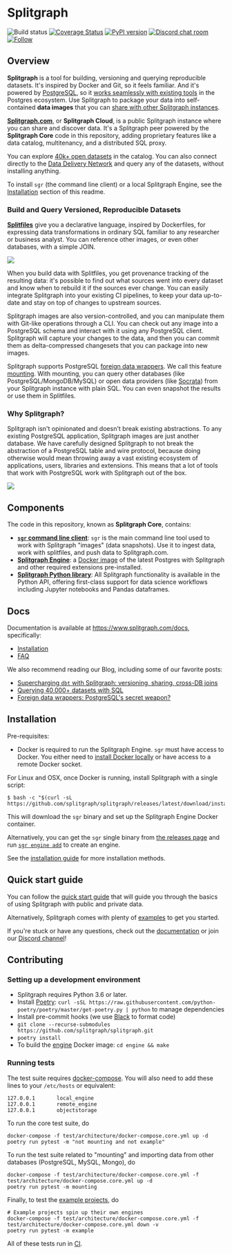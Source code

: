 # Splitgraph
![Build status](https://github.com/splitgraph/splitgraph/workflows/build_all/badge.svg)
[![Coverage Status](https://coveralls.io/repos/github/splitgraph/splitgraph/badge.svg?branch=master)](https://coveralls.io/github/splitgraph/splitgraph?branch=master)
[![PyPI version](https://badge.fury.io/py/splitgraph.svg)](https://badge.fury.io/py/splitgraph)
[![Discord chat room](https://img.shields.io/discord/718534846472912936.svg)](https://discord.gg/4Qe2fYA)
[![Follow](https://img.shields.io/badge/twitter-@Splitgraph-blue.svg)](https://twitter.com/Splitgraph)

## Overview

**Splitgraph** is a tool for building, versioning and querying reproducible datasets. It's inspired
by Docker and Git, so it feels familiar. And it's powered by [PostgreSQL](https://postgresql.org), so it [works seamlessly with existing tools](https://www.splitgraph.com/product/splitgraph/integrations) in the Postgres ecosystem. Use Splitgraph to package your data into self-contained **data images** that you can [share with other Splitgraph instances](https://www.splitgraph.com/docs/getting-started/decentralized-demo).

[**Splitgraph.com**](https://www.splitgraph.com), or **Splitgraph Cloud**, is a public Splitgraph instance where you can share and discover data. It's a Splitgraph peer powered by the **Splitgraph Core** code in this repository, adding proprietary features like a data catalog, multitenancy, and a distributed SQL proxy.

You can explore [40k+ open datasets](https://www.splitgraph.com/explore) in the catalog. You can also connect directly to the [Data Delivery Network](https://www.splitgraph.com/docs/splitgraph-cloud/data-delivery-network) and query any of the datasets, without installing anything.

To install `sgr` (the command line client) or a local Splitgraph Engine, see the [Installation](#installation) section of this readme.

### Build and Query Versioned, Reproducible Datasets

[**Splitfiles**](https://www.splitgraph.com/docs/concepts/splitfiles) give you a declarative language, inspired by Dockerfiles, for expressing data transformations in ordinary SQL familiar to any researcher or business analyst. You can reference other images, or even other databases, with a simple JOIN.

![](pics/splitfile.png)

When you build data with Splitfiles, you get provenance tracking of the resulting data: it's possible to find out what sources went into every dataset and know when to rebuild it if the sources ever change. You can easily integrate Splitgraph into your existing CI pipelines, to keep your data up-to-date and stay on top of changes to upstream sources.

Splitgraph images are also version-controlled, and you can manipulate them with Git-like operations through a CLI. You can check out any image into a PostgreSQL schema and interact with it using any PostgreSQL client. Splitgraph will capture your changes to the data, and then you can commit them as delta-compressed changesets that you can package into new images.

Splitgraph supports PostgreSQL [foreign data wrappers](https://wiki.postgresql.org/wiki/Foreign_data_wrappers). We call this feature [mounting](https://www.splitgraph.com/docs/concepts/mounting). With mounting, you can query other databases (like PostgreSQL/MongoDB/MySQL) or open data providers (like [Socrata](https://www.splitgraph.com/docs/ingesting-data/socrata)) from your Splitgraph instance with plain SQL. You can even snapshot the results or use them in Splitfiles.

### Why Splitgraph?

Splitgraph isn't opinionated and doesn't break existing abstractions. To any existing PostgreSQL application, Splitgraph images are just another database. We have carefully designed Splitgraph to not break the abstraction of a PostgreSQL table and wire protocol, because doing otherwise would mean throwing away a vast existing ecosystem of applications, users, libraries and extensions. This means that a lot of tools that work with PostgreSQL work with Splitgraph out of the box.

![](pics/splitfiles.gif)

## Components

The code in this repository, known as **Splitgraph Core**, contains:

- **[`sgr` command line client](https://www.splitgraph.com/docs/architecture/sgr-client)**: `sgr` is the main command line tool used to work with Splitgraph "images" (data snapshots). Use it to ingest data, work with splitfiles, and push data to Splitgraph.com.
- **[Splitgraph Engine](engine/README.md)**: a [Docker image](https://hub.docker.com/r/splitgraph/engine) of the latest Postgres with Splitgraph and other required extensions pre-installed.
- **[Splitgraph Python library](https://www.splitgraph.com/docs/python-api/splitgraph.core)**: All Splitgraph functionality is available in the Python API, offering first-class support for data science workflows including Jupyter notebooks and Pandas dataframes.

## Docs

Documentation is available at https://www.splitgraph.com/docs, specifically:

- [Installation](https://www.splitgraph.com/docs/getting-started/installation)
- [FAQ](https://www.splitgraph.com/docs/getting-started/frequently-asked-questions)

We also recommend reading our Blog, including some of our favorite posts:

- [Supercharging `dbt` with Splitgraph: versioning, sharing, cross-DB joins](https://www.splitgraph.com/blog/dbt)
- [Querying 40,000+ datasets with SQL](https://www.splitgraph.com/blog/40k-sql-datasets)
- [Foreign data wrappers: PostgreSQL's secret weapon?](https://www.splitgraph.com/blog/foreign-data-wrappers)

## Installation

Pre-requisites:

- Docker is required to run the Splitgraph Engine. `sgr` must have access to Docker. You either need to [install Docker locally](https://docs.docker.com/install/) or have access to a remote Docker socket.

For Linux and OSX, once Docker is running, install Splitgraph with a single script:

```
$ bash -c "$(curl -sL https://github.com/splitgraph/splitgraph/releases/latest/download/install.sh)"
```

This will download the `sgr` binary and set up the Splitgraph Engine Docker container.

Alternatively, you can get the `sgr` single binary from [the releases page](https://github.com/splitgraph/splitgraph/releases) and run [`sgr engine add`](https://www.splitgraph.com/docs/sgr/engine-management/engine-add) to create an engine.

See the [installation guide](https://www.splitgraph.com/docs/getting-started/installation) for more installation methods.

## Quick start guide

You can follow the [quick start guide](https://www.splitgraph.com/docs/getting-started/five-minute-demo) that will guide you through the basics of using Splitgraph with public and private data.

Alternatively, Splitgraph comes with plenty of [examples](examples) to get you started.

If you're stuck or have any questions, check out the [documentation](https://www.splitgraph.com/docs/) or join our [Discord channel](https://discord.gg/4Qe2fYA)!

## Contributing

### Setting up a development environment

  * Splitgraph requires Python 3.6 or later.
  * Install [Poetry](https://github.com/python-poetry/poetry): `curl -sSL https://raw.githubusercontent.com/python-poetry/poetry/master/get-poetry.py | python` to manage dependencies
  * Install pre-commit hooks (we use [Black](https://github.com/psf/black) to format code)
  * `git clone --recurse-submodules https://github.com/splitgraph/splitgraph.git`
  * `poetry install`
  * To build the [engine](https://www.splitgraph.com/docs/architecture/splitgraph-engine) Docker image: `cd engine && make`

### Running tests

The test suite requires [docker-compose](https://github.com/docker/compose). You will also
need to add these lines to your `/etc/hosts` or equivalent:

```
127.0.0.1       local_engine
127.0.0.1       remote_engine
127.0.0.1       objectstorage
```

To run the core test suite, do

```
docker-compose -f test/architecture/docker-compose.core.yml up -d
poetry run pytest -m "not mounting and not example"
```

To run the test suite related to "mounting" and importing data from other databases
(PostgreSQL, MySQL, Mongo), do

```
docker-compose -f test/architecture/docker-compose.core.yml -f test/architecture/docker-compose.core.yml up -d
poetry run pytest -m mounting
```

Finally, to test the [example projects](https://github.com/splitgraph/splitgraph/tree/master/examples), do

```
# Example projects spin up their own engines
docker-compose -f test/architecture/docker-compose.core.yml -f test/architecture/docker-compose.core.yml down -v
poetry run pytest -m example
```

All of these tests run in [CI](https://github.com/splitgraph/splitgraph/actions).
